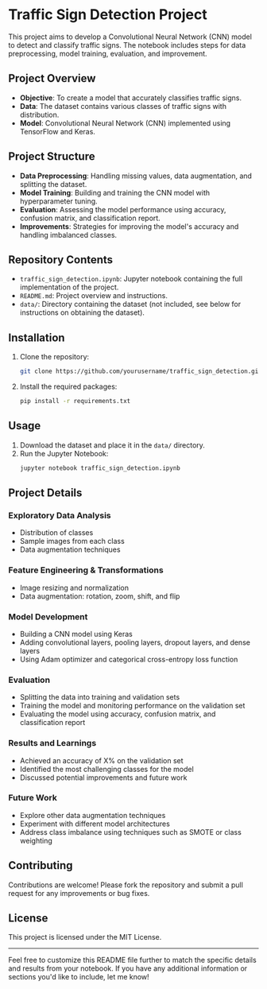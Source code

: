 
# Traffic Sign Detection Project

This project aims to develop a Convolutional Neural Network (CNN) model to detect and classify traffic signs. The notebook includes steps for data preprocessing, model training, evaluation, and improvement.

## Project Overview

- **Objective**: To create a model that accurately classifies traffic signs.
- **Data**: The dataset contains various classes of traffic signs with distribution.
- **Model**: Convolutional Neural Network (CNN) implemented using TensorFlow and Keras.

## Project Structure

- **Data Preprocessing**: Handling missing values, data augmentation, and splitting the dataset.
- **Model Training**: Building and training the CNN model with hyperparameter tuning.
- **Evaluation**: Assessing the model performance using accuracy, confusion matrix, and classification report.
- **Improvements**: Strategies for improving the model's accuracy and handling imbalanced classes.

## Repository Contents

- `traffic_sign_detection.ipynb`: Jupyter notebook containing the full implementation of the project.
- `README.md`: Project overview and instructions.
- `data/`: Directory containing the dataset (not included, see below for instructions on obtaining the dataset).

## Installation

1. Clone the repository:
    ```sh
    git clone https://github.com/yourusername/traffic_sign_detection.git
    ```
2. Install the required packages:
    ```sh
    pip install -r requirements.txt
    ```

## Usage

1. Download the dataset and place it in the `data/` directory.
2. Run the Jupyter Notebook:
    ```sh
    jupyter notebook traffic_sign_detection.ipynb
    ```

## Project Details




### Exploratory Data Analysis

- Distribution of classes
- Sample images from each class
- Data augmentation techniques

### Feature Engineering & Transformations

- Image resizing and normalization
- Data augmentation: rotation, zoom, shift, and flip

### Model Development

- Building a CNN model using Keras
- Adding convolutional layers, pooling layers, dropout layers, and dense layers
- Using Adam optimizer and categorical cross-entropy loss function

### Evaluation

- Splitting the data into training and validation sets
- Training the model and monitoring performance on the validation set
- Evaluating the model using accuracy, confusion matrix, and classification report

### Results and Learnings

- Achieved an accuracy of X% on the validation set
- Identified the most challenging classes for the model
- Discussed potential improvements and future work

### Future Work

- Explore other data augmentation techniques
- Experiment with different model architectures
- Address class imbalance using techniques such as SMOTE or class weighting

## Contributing

Contributions are welcome! Please fork the repository and submit a pull request for any improvements or bug fixes.

## License

This project is licensed under the MIT License.

---

Feel free to customize this README file further to match the specific details and results from your notebook. If you have any additional information or sections you'd like to include, let me know!
